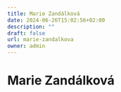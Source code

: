 ```yaml
---
title: Marie Zandálková
date: 2024-06-26T15:02:56+02:00
description: ""
draft: false
url: marie-zandalkova
owner: admin
---
```

# Marie Zandálková
<!-- SECTION BREAK -->
